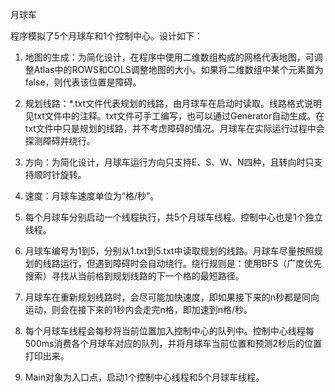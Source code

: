 月球车

程序模拟了5个月球车和1个控制中心。设计如下：

1. 地图的生成：为简化设计，在程序中使用二维数组构成的网格代表地图，可调整Atlas中的ROWS和COLS调整地图的大小。如果将二维数组中某个元素置为false，则代表该位置是障碍。

2. 规划线路：*.txt文件代表规划的线路，由月球车在启动时读取。线路格式说明见txt文件中的注释。txt文件可手工编写，也可以通过Generator自动生成。在txt文件中只是规划的线路，并不考虑障碍的情况。月球车在实际运行过程中会探测障碍并绕行。

3. 方向：为简化设计，月球车运行方向只支持E、S、W、N四种，且转向时只支持顺时针旋转。

4. 速度：月球车速度单位为“格/秒”。

5. 每个月球车分别启动一个线程执行，共5个月球车线程。控制中心也是1个独立线程。

6. 月球车编号为1到5，分别从1.txt到5.txt中读取规划的线路。月球车尽量按照规划的线路运行，但遇到障碍时会自动绕行。绕行规则是：使用BFS（广度优先搜索）寻找从当前格到规划线路的下一个格的最短路径。

7. 月球车在重新规划线路时，会尽可能加快速度，即如果接下来的n秒都是同向运动，则会在接下来的1秒内会走完n格，即加速到n格/秒。

8. 每个月球车线程会每秒将当前位置加入控制中心的队列中。控制中心线程每500ms消费各个月球车对应的队列，并将月球车当前位置和预测2秒后的位置打印出来。

9. Main对象为入口点，启动1个控制中心线程和5个月球车线程。


